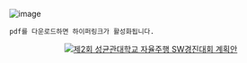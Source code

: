 ![image](https://github.com/SKKUAutoLab/SKKU_FutureCar_AutoDriving_SW_Competition/assets/98069142/27fa2e36-343a-460e-8e73-937d21990983)


```
pdf를 다운로드하면 하이퍼링크가 활성화됩니다.
```

<p align="center">
  <a href="https://github.com/SKKUAutoLab/SKKU_FutureCar_AutoDriving_SW_Competition/blob/main/%EA%B5%90%EC%9C%A1%EC%9E%90%EB%A3%8C/2024%20%EC%9E%90%EC%9C%A8%EC%A3%BC%ED%96%89%20SW%EA%B2%BD%EC%A7%84%EB%8C%80%ED%9A%8C(%EC%95%88)_rev2.pdf">
    <img src="https://github.com/SKKUAutoLab/SKKU_FutureCar_AutoDriving_SW_Competition/assets/68187536/cf464646-1791-4da8-b6a6-dcebd94988e8" alt="제2회 성균관대학교 자율주행 SW경진대회 계획안" />
  </a>
</p>
